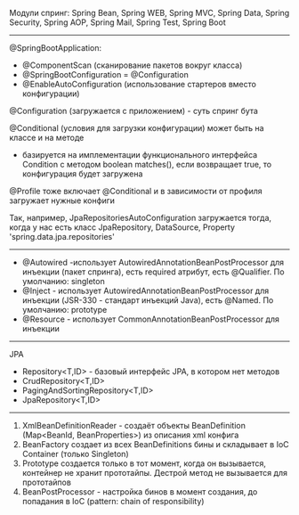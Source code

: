 Модули спринг:
Spring Bean, Spring WEB, Spring MVC, Spring Data, Spring Security, Spring AOP, Spring Mail, Spring Test, Spring Boot

-------------------------------------------------------
@SpringBootApplication:
  - @ComponentScan (сканирование пакетов вокруг класса)
  - @SpringBootConfiguration = @Configuration
  - @EnableAutoConfiguration (использование стартеров вместо конфигурации)
  
@Configuration (загружается с приложением) - суть спринг бута

@Conditional (условия для загрузки конфигурации) может быть на классе и на методе
 - базируется на имплементации функционального интерфейса Condition с методом boolean matches(), если возвращает true, то конфигурация будет загружена
 
@Profile тоже включает @Conditional и в зависимости от профиля загружает нужные конфиги

Так, например, JpaRepositoriesAutoConfiguration загружается тогда, когда у нас есть класс JpaRepository, DataSource, Property 'spring.data.jpa.repositories'

-------------------------------------------------------
- @Autowired -использует AutowiredAnnotationBeanPostProcessor для инъекции (пакет спринга), есть required атрибут, есть @Qualifier. По умолчанию: singleton
- @Inject - использует AutowiredAnnotationBeanPostProcessor для инъекции (JSR-330 - стандарт инъекций Java), есть @Named. По умолчанию: prototype
- @Resource - использует CommonAnnotationBeanPostProcessor для инъекции
-------------------------------------------------------
JPA

- Repository<T,ID> - базовый интерфейс JPA, в котором нет методов
- CrudRepository<T,ID>
- PagingAndSortingRepository<T,ID>
- JpaRepository<T,ID>
-------------------------------------------------------
1) XmlBeanDefinitionReader - создаёт объекты BeanDefinition (Map<BeanId, BeanProperties>) из описания xml конфига
2) BeanFactory создает из всех BeanDefinitions бины и складывает в IoC Container (только Singleton)
3) Prototype создается только в тот момент, когда он вызывается, контейнер не хранит прототайпы. Дестрой метод не вызывается для прототайпов
4) BeanPostProcessor - настройка бинов в момент создания, до попадания в IoC (pattern: chain of responsibility)
